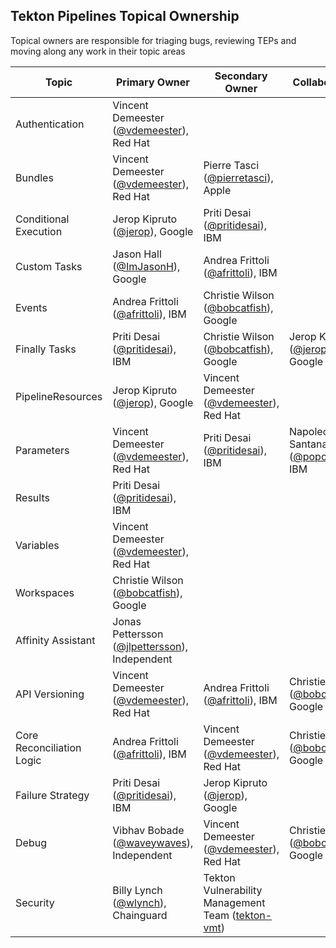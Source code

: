 ## Tekton Pipelines Topical Ownership

Topical owners are responsible for triaging bugs, reviewing  TEPs and moving along any work in their topic areas

| Topic                       | Primary Owner                                                                    | Secondary Owner                                                           | Collaborators                                                          |
| --------------------------- | -------------------------------------------------------------------------------- | ------------------------------------------------------------------------- | ---------------------------------------------------------------------- |
| Authentication              | Vincent Demeester ([@vdemeester](https://github.com/vdemeester)), Red Hat        |                                                                           |                                                                        |
| Bundles                     | Vincent Demeester ([@vdemeester](https://github.com/vdemeester)), Red Hat        | Pierre Tasci ([@pierretasci](https://github.com/pierretasci)), Apple      |                                                                        |
| Conditional Execution       | Jerop Kipruto ([@jerop](https://github.com/jerop)), Google                       | Priti Desai ([@pritidesai](https://github.com/pritidesai)), IBM           |                                                                        |
| Custom Tasks                | Jason Hall ([@ImJasonH](https://github.com/ImJasonH)), Google                    | Andrea Frittoli ([@afrittoli](https://github.com/afrittoli)), IBM         |                                                                        |
| Events                      | Andrea Frittoli ([@afrittoli](https://github.com/afrittoli)), IBM                | Christie Wilson ([@bobcatfish](https://github.com/bobcatfish)), Google    |                                                                        |
| Finally Tasks               | Priti Desai ([@pritidesai](https://github.com/pritidesai)), IBM                  | Christie Wilson ([@bobcatfish](https://github.com/bobcatfish)), Google    | Jerop Kipruto ([@jerop](https://github.com/jerop)), Google             |
| PipelineResources           | Jerop Kipruto ([@jerop](https://github.com/jerop)), Google                       | Vincent Demeester ([@vdemeester](https://github.com/vdemeester)), Red Hat |                                                                        |
| Parameters                  | Vincent Demeester ([@vdemeester](https://github.com/vdemeester)), Red Hat        | Priti Desai ([@pritidesai](https://github.com/pritidesai)), IBM           | Napoleon Santana ([@popcor255](https://github.com/popcor255)), IBM     |
| Results                     | Priti Desai ([@pritidesai](https://github.com/pritidesai)), IBM                  |                                                                           |                                                                        |
| Variables                   | Vincent Demeester ([@vdemeester](https://github.com/vdemeester)), Red Hat        |                                                                           |                                                                        |
| Workspaces                  | Christie Wilson ([@bobcatfish](https://github.com/bobcatfish)), Google           |                                                                           |
| Affinity Assistant          | Jonas Pettersson ([@jlpettersson](https://github.com/jlpettersson)), Independent |                                                                           |                                                                        |
| API Versioning              | Vincent Demeester ([@vdemeester](https://github.com/vdemeester)), Red Hat        | Andrea Frittoli ([@afrittoli](https://github.com/afrittoli)), IBM         | Christie Wilson ([@bobcatfish](https://github.com/bobcatfish)), Google |
| Core Reconciliation Logic   | Andrea Frittoli ([@afrittoli](https://github.com/afrittoli)), IBM                | Vincent Demeester ([@vdemeester](https://github.com/vdemeester)), Red Hat | Christie Wilson ([@bobcatfish](https://github.com/bobcatfish)), Google |
| Failure Strategy            | Priti Desai ([@pritidesai](https://github.com/pritidesai)), IBM                  | Jerop Kipruto ([@jerop](https://github.com/jerop)), Google                |                                                                        |
| Debug                       | Vibhav Bobade ([@waveywaves](https://github.com/waveywaves)), Independent        | Vincent Demeester ([@vdemeester](https://github.com/vdemeester)), Red Hat | Christie Wilson ([@bobcatfish](https://github.com/bobcatfish)), Google |
| Security                    | Billy Lynch ([@wlynch](https://github.com/wlynch)), Chainguard                   | Tekton Vulnerability Management Team ([tekton-vmt](https://github.com/tektoncd/community/security/policy)) | |
